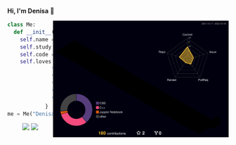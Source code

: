 **Hi, I'm Denisa** 👋

<img align = "right" src="./profile-3d-contrib/profile-night-rainbow.svg " width="400">

```python
class Me:
  def __init__(self, name):
    self.name = name
    self.study = "high school"
    self.code = [ "C++", "Python", "Latex", "..." ],
    self.loves = { 
              "├ STEM": ["Physics", "Quantum", "Math"],
              "├ langs": ["hi", "hallo", "hæ", "hola"], 
              "├ travelling": True,
              "├ reading": True,
              "╰─λ": and_more()
            }
me = Me("Denisa")
```

<p align = "center">
  <img src = "https://github-readme-stats.vercel.app/api?username=denvitko&show_icons=true&theme=bear&hide_border=true" width = 400>
  <img src = "https://github-readme-streak-stats.herokuapp.com?user=denvitko&theme=dark&hide_border=true" width = 400>
</p>

<!--
**DenVitko/DenVitko** is a ✨ _special_ ✨ repository because its `README.md` (this file) appears on your GitHub profile.

Here are some ideas to get you started:

- 🔭 I’m currently working on ...
- 🌱 I’m currently learning ...
- 👯 I’m looking to collaborate on ...
- 🤔 I’m looking for help with ...
- 💬 Ask me about ...
- 📫 How to reach me: ...
- 😄 Pronouns: ...
- ⚡ Fun fact: ...
-->
